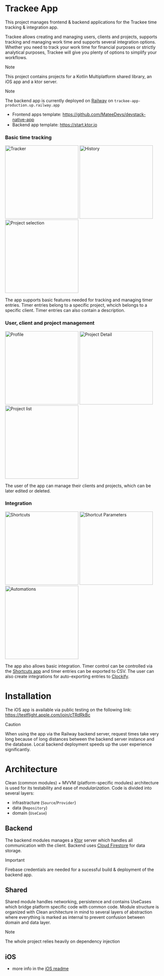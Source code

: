 # Trackee App

This project manages frontend & backend applications for the Trackee time tracking & integration app.

Trackee allows creating and managing users, clients and projects, supports tracking and managing work time and supports several integration options. Whether you need to track your work time for financial purposes or strictly analytical purposes, Trackee will give you plenty of options to simplify your workflows.

> [!NOTE]
> This project contains projects for a Kotlin Multiplatform shared library, an iOS app and a ktor server.

> [!NOTE]
> The backend app is currently deployed on [Railway](https://railway.app) on `trackee-app-production.up.railway.app`

- Frontend apps template: https://github.com/MateeDevs/devstack-native-app
- Backend app template: https://start.ktor.io

### Basic time tracking

<img width=240px alt="Tracker" src="other/images/tracker.png"> <img width=240px alt="History" src=other/images/history.png> <img width=240px alt="Project selection" src=other/images/project-selection.png>

The app supports basic features needed for tracking and managing timer entries. Timer entries belong to a specific project, whcich belongs to a specific client. Timer entries can also contain a description.

### User, client and project management

<img width=240px alt="Profile" src="other/images/profile.png"> <img width=240px alt="Project Detail" src=other/images/project-detail.png> <img width=240px alt="Project list" src=other/images/project-list.png>

The user of the app can manage their clients and projects, which can be later edited or deleted.

### Integration

<img width=240px alt="Shortcuts" src="other/images/shortcuts.png"> <img width=240px alt="Shortcut Parameters" src=other/images/new-shortcut-params.png> <img width=240px alt="Automations" src=other/images/automations.png>

The app also allows basic integration. Timer control can be controlled via the [Shortcuts app](https://support.apple.com/guide/shortcuts/welcome/ios) and timer entries can be exported to CSV. The user can also create integrations for auto-exporting entries to [Clockify](https://clockify.me).

# Installation

The iOS app is available via public testing on the following link: https://testflight.apple.com/join/cTRdRkBc

> [!CAUTION]
> When using the app via the Railway backend server, request times take very long because of long distances between the backend server instance and the database. Local backend deployment speeds up the user experience significantly.

# Architecture

Clean (common modules) + MVVM (platform-specific modules) architecture is used for its testability and ease of _modularization_. Code is divided into several layers:

- infrastracture (`Source`/`Provider`)
- data (`Repository`)
- domain (`UseCase`)

## Backend

The backend modules manages a [Ktor](https://ktor.io) server which handles all communication with the client. Backend uses [Cloud Firestore](https://firebase.google.com/products/firestore) for data storage.

> [!IMPORTANT]
> Firebase credentials are needed for a sucessful build & deployment of the backend app.

## Shared

Shared module handles networking, persistence and contains UseCases which bridge platform specific code with common code. Module structure is organized with Clean architecture in mind to several layers of abstraction where everything is marked as internal to prevent confusion between domain and data layer.

> [!NOTE]
> The whole project relies heavily on dependency injection

## iOS
- more info in the [iOS readme](ios/README.md)
